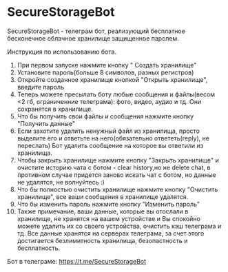 # SecureStorageBot
SecureStorageBot - телеграм бот, реализующий бесплатное бесконечное облачное хранилище защищенное паролем.

Инструкция по использованию бота. 
1. При первом запуске нажмите кнопку " Создать хранилище" 
2. Установите пароль(больше 8 символов, разных регистров) 
3. Откройте созданное хранилище кнопкой "Открыть хранилище", введите пароль
4. Теперь можете пресылать боту любые сообщения и файлы(весом <2 гб, ограниченние телеграма): фото, видео, аудио и тд. Они сохранятся в хранилище. 
5. Что бы получить свои файлы и сообщения нажмите кнопку "Получить данные" 
6. Если захотите удалить ненужный файл из хранилища, просто выделите его и ответьте на него(обязательно ответеть(reply), не переслать) Бот удалить сообщение на которое вы ответили из хранилища. 
7. Чтобы закрыть хранилище нажмите кнопку "Закрыть хранилище" и очистите историю чата с ботом - clear history,но не delete chat, в противном случае придется заново искать чат с ботом, но данные не удалятся, не волнуйтесь :) 
8. Что бы полностью очистить хранилище нажмите кнопку "Очистить хранилище", все ваши сообщения в хранилище удалятся. 
9. Что бы изменить пароль нажмите кнопку "Изменить пароль"
10. Также примечание, ваши данные, которые вы отослали в хранилище, не хранятся на вашем устройстве и Вы спокойно можете удалить их со своего устройства, очистить кэш телеграма и тд. Все данные хранятся на серверах телеграма, за счет этого достигается безлимитность хранилища, безопастность и бесплатность.

Бот в телеграме: https://t.me/SecureStorageBot
